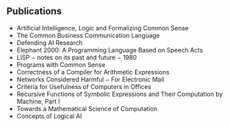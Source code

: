 

<h2> Publications </h2>


<ul>
  
 <li><a target="_blank" href="https://github.com/manjunath5496/Papers-by-John-McCarthy/blob/master/jmc(1).pdf" style="text-decoration:none;">Artificial Intelligence, Logic and Formalizing Common Sense</a></li>
  
<li><a target="_blank" href="https://github.com/manjunath5496/Papers-by-John-McCarthy/blob/master/jmc(2).pdf" style="text-decoration:none;">The Common Business Communication Language </a></li>

<li><a target="_blank" href="https://github.com/manjunath5496/Papers-by-John-McCarthy/blob/master/jmc(3).pdf" style="text-decoration:none;">Defending AI Research</a></li>                         
  <li><a target="_blank" href="https://github.com/manjunath5496/Papers-by-John-McCarthy/blob/master/jmc(4).pdf" style="text-decoration:none;">Elephant 2000: A Programming Language Based on Speech Acts</a></li>
  
   <li><a target="_blank" href="https://github.com/manjunath5496/Papers-by-John-McCarthy/blob/master/jmc(5).pdf" style="text-decoration:none;">LISP &minus; notes on its past and future &minus; 1980</a></li>  
   
 <li><a target="_blank" href="https://github.com/manjunath5496/Papers-by-John-McCarthy/blob/master/jmc(6).pdf" style="text-decoration:none;">Programs with Common Sense</a></li>
  
<li><a target="_blank" href="https://github.com/manjunath5496/Papers-by-John-McCarthy/blob/master/jmc(7).pdf" style="text-decoration:none;"> Correctness of a Compiler for Arithmetic Expressions</a></li>

 <li><a target="_blank" href="https://github.com/manjunath5496/Papers-by-John-McCarthy/blob/master/jmc(8).pdf" style="text-decoration:none;">Networks Considered Harmful &minus; For Electronic Mail</a></li>
  
<li><a target="_blank" href="https://github.com/manjunath5496/Papers-by-John-McCarthy/blob/master/jmc(9).pdf" style="text-decoration:none;">Criteria for Usefulness of Computers in Offices </a></li>

<li><a target="_blank" href="https://github.com/manjunath5496/Papers-by-John-McCarthy/blob/master/jmc(10).pdf" style="text-decoration:none;">Recursive Functions of Symbolic Expressions and Their Computation by Machine, Part I</a></li>                         
  <li><a target="_blank" href="https://github.com/manjunath5496/Papers-by-John-McCarthy/blob/master/jmc(11).pdf" style="text-decoration:none;">Towards a Mathematical Science of Computation</a></li>
  
   <li><a target="_blank" href="https://github.com/manjunath5496/Papers-by-John-McCarthy/blob/master/jmc(12).pdf" style="text-decoration:none;">Concepts of Logical AI</a></li>  
   

 </ul>
